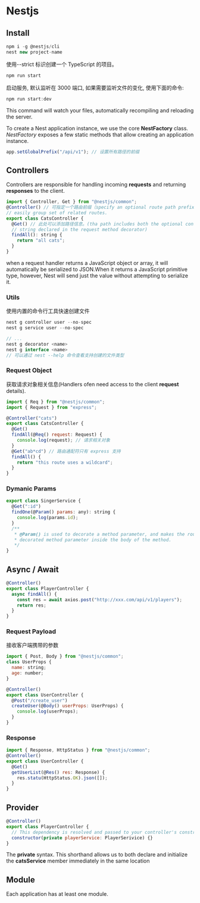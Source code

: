 # Nestjs

## Install

```js
npm i -g @nestjs/cli
nest new project-name
```

使用--strict 标识创建一个 TypeScript 的项目。

```js
npm run start
```

启动服务, 默认监听在 3000 端口, 如果需要监听文件的变化, 使用下面的命令:

```js
npm run start:dev
```

This command will watch your files, automatically recompiling and reloading the server.

To create a Nest application instance, we use the core **NestFactory** class. _NestFactory_ exposes a few static
methods that allow creating an application instance.

```js
app.setGlobalPrefix("/api/v1"); // 设置所有路径的前缀
```

## Controllers

Controllers are responsible for handling incoming **requests** and returning **responses** to the client.

```js
import { Controller, Get } from "@nestjs/common";
@Controller() // 可指定一个路由前缀（specify an optional route path prefix of cats)
// easily group set of related routes.
export class CatsController {
  @Get() // 此处可以添加路径信息。(tha path includes both the optional controller path prefix and any path
  // string declared in the request method decorator)
  findAll(): string {
    return "all cats";
  }
}
```

when a request handler returns a JavaScript object or array, it will automatically be serialized to JSON.When it
returns a JavaScript primitive type, however, Nest will send just the value without attempting to serialize it.

### Utils

使用内置的命令行工具快速创建文件

```js
nest g controller user --no-spec
nest g service user --no-spec

// ...
nest g decorator <name>
nest g interface <name>
// 可以通过 nest --help 命令查看支持创建的文件类型
```

### Request Object

获取请求对象相关信息(Handlers ofen need access to the client **request** details).

```js
import { Req } from "@nestjs/common";
import { Request } from "express";

@Controller("cats")
export class CatsController {
  @Get()
  findAll(@Req() request: Request) {
    console.log(request); // 请求相关对象
  }
  @Get("ab*cd") // 路由通配符只有 express 支持
  findAll() {
    return "this route uses a wildcard";
  }
}
```

### Dymanic Params

```js
export class SingerService {
  @Get(":id")
  findOne(@Param() params: any): string {
    console.log(params.id);
  }
  /**
   * @Param() is used to decorate a method parameter, and makes the route parameters available properties of that
   * decorated method parameter inside the body of the method.
   */
}
```

## Async / Await

```js
@Controller()
export class PlayerController {
  async findAll() {
    const res = await axios.post("http://xxx.com/api/v1/players");
    return res;
  }
}
```

### Request Payload

接收客户端携带的参数

```js
import { Post, Body } from "@nestjs/common";
class UserProps {
  name: string;
  age: number;
}

@Controller()
export class UserController {
  @Post("/create_user")
  createUser(@Body() userProps: UserProps) {
    console.log(userProps);
  }
}
```

### Response

```js
import { Response, HttpStatus } from "@nestjs/common";
@Controller()
export class UserController {
  @Get()
  getUserList(@Res() res: Response) {
    res.statu(HttpStatus.OK).json([]);
  }
}
```

## Provider

```js
@Controller()
export class PlayerController {
  // This dependency is resolved and passed to your controller's constructor (or assigned to the indicated property)
  constructor(private playerService: PlayerSerivice) {}
}
```

The **private** syntax. This shorthand allows us to both declare and initialize the **catsService** member
immediately in the same location

## Module

Each application has at least one module.
